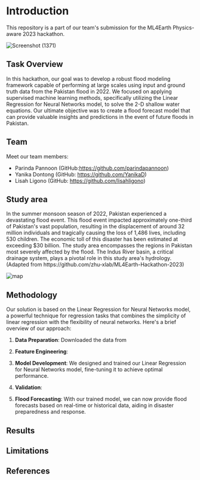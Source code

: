 # Introduction
This repository is a part of our team's submission for the ML4Earth Physics-aware 2023 hackathon.

![Screenshot (1371)](https://github.com/lisahligono/ML4Earth2023_Physics-aware/assets/72496335/1498bcb5-ab11-4bfe-a924-45462363b670)


## Task Overview

In this hackathon, our goal was to develop a robust flood modeling framework capable of performing at large scales using input and ground truth data from the Pakistan flood in 2022. We focused on applying supervised machine learning methods, specifically utilizing the Linear Regression for Neural Networks model, to solve the 2-D shallow water equations. Our ultimate objective was to create a flood forecast model that can provide valuable insights and predictions in the event of future floods in Pakistan.

## Team

Meet our team members:

- Parinda Pannoon (GitHub:https://github.com/parindapannoon)
- Yanika Dontong (GitHub: https://github.com/YanikaD)
- Lisah Ligono (GitHub: https://github.com/lisahligono)

<h2>Study area</h2>
In the summer monsoon season of 2022, Pakistan experienced a devastating flood event. This flood event impacted approximately one-third of Pakistan's vast population, resulting in the displacement of around 32 million individuals and tragically causing the loss of 1,486 lives, including 530 children. The economic toll of this disaster has been estimated at exceeding $30 billion. The study area encompasses the regions in Pakistan most severely affected by the flood. The Indus River basin, a critical drainage system, plays a pivotal role in this study area's hydrology. (Adapted from https://github.com/zhu-xlab/ML4Earth-Hackathon-2023)


![map](https://github.com/lisahligono/ML4Earth2023_Physics-aware/assets/72496335/553179a1-3fbe-49b5-91e0-97b80a88ccad)


<h2>Methodology</h2>

Our solution is based on the Linear Regression for Neural Networks model, a powerful technique for regression tasks that combines the simplicity of linear regression with the flexibility of neural networks. Here's a brief overview of our approach:

1. **Data Preparation**: Downloaded the data from

2. **Feature Engineering**: 

3. **Model Development**: We designed and trained our Linear Regression for Neural Networks model, fine-tuning it to achieve optimal performance.

4. **Validation**: 

5. **Flood Forecasting**: With our trained model, we can now provide flood forecasts based on real-time or historical data, aiding in disaster preparedness and response.


<h2>Results</h2>

<h2>Limitations</h2>

<h2>References</h2>
